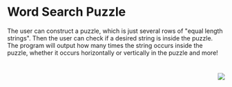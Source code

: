# Word Search Puzzle
The user can construct a puzzle, which is just several rows of "equal length strings". Then the user can check if a desired string is inside the puzzle. The program will output how many times the string occurs inside the puzzle, whether it occurs horizontally or vertically in the puzzle and more!

#
<img align="right" src="https://raw.githubusercontent.com/zaind6/Regex-Project/master/LOGO.png">